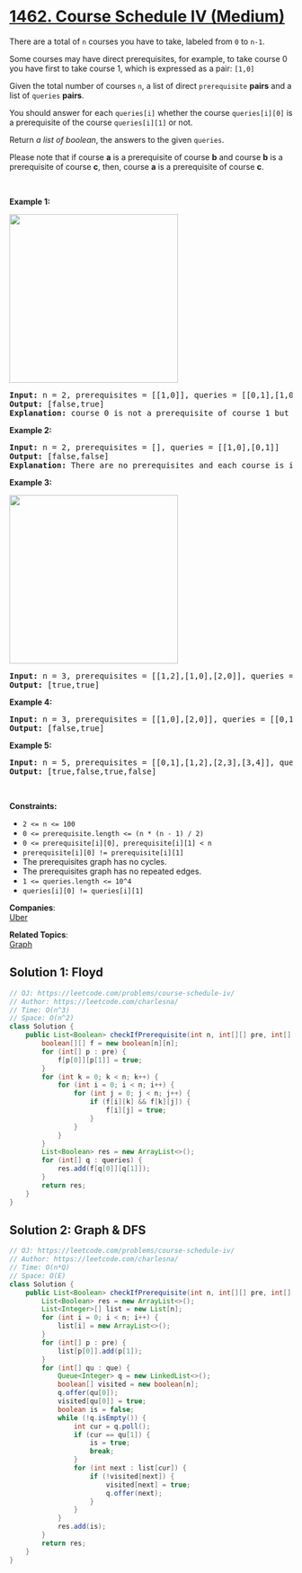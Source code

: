 # [1462. Course Schedule IV (Medium)](https://leetcode.com/problems/course-schedule-iv/)

<p>There are a total of <code>n</code> courses you have to take, labeled from <code>0</code> to <code>n-1</code>.</p>

<p>Some courses may have direct prerequisites, for example, to take course 0 you have first to take course 1, which is expressed as a pair: <code>[1,0]</code></p>

<p>Given the total number of courses <code>n</code>,&nbsp;a list of direct&nbsp;<code>prerequisite</code> <strong>pairs</strong> and a list of <code>queries</code> <strong>pairs</strong>.</p>

<p>You should answer for each <code>queries[i]</code> whether the course <code>queries[i][0]</code> is a&nbsp;prerequisite of the course&nbsp;<code>queries[i][1]</code> or not.</p>

<p>Return <em>a list of boolean</em>, the answers to the given <code>queries</code>.</p>

<p>Please note that if course <strong>a</strong> is a prerequisite of course <strong>b</strong> and course <strong>b</strong> is a prerequisite&nbsp;of course <strong>c</strong>, then, course <strong>a</strong> is a&nbsp;prerequisite of course <strong>c</strong>.</p>

<p>&nbsp;</p>
<p><strong>Example 1:</strong></p>
<img alt="" src="https://assets.leetcode.com/uploads/2020/04/17/graph.png" style="width: 300px; height: 300px;">
<pre><strong>Input:</strong> n = 2, prerequisites = [[1,0]], queries = [[0,1],[1,0]]
<strong>Output:</strong> [false,true]
<strong>Explanation:</strong> course 0 is not a prerequisite of course 1 but the opposite is true.
</pre>

<p><strong>Example 2:</strong></p>

<pre><strong>Input:</strong> n = 2, prerequisites = [], queries = [[1,0],[0,1]]
<strong>Output:</strong> [false,false]
<strong>Explanation:</strong> There are no prerequisites and each course is independent.
</pre>

<p><strong>Example 3:</strong></p>
<img alt="" src="https://assets.leetcode.com/uploads/2020/04/17/graph-1.png" style="width: 300px; height: 300px;">
<pre><strong>Input:</strong> n = 3, prerequisites = [[1,2],[1,0],[2,0]], queries = [[1,0],[1,2]]
<strong>Output:</strong> [true,true]
</pre>

<p><strong>Example 4:</strong></p>

<pre><strong>Input:</strong> n = 3, prerequisites = [[1,0],[2,0]], queries = [[0,1],[2,0]]
<strong>Output:</strong> [false,true]
</pre>

<p><strong>Example 5:</strong></p>

<pre><strong>Input:</strong> n = 5, prerequisites = [[0,1],[1,2],[2,3],[3,4]], queries = [[0,4],[4,0],[1,3],[3,0]]
<strong>Output:</strong> [true,false,true,false]
</pre>

<p>&nbsp;</p>
<p><strong>Constraints:</strong></p>

<ul>
	<li><code>2 &lt;= n &lt;= 100</code></li>
	<li><code>0 &lt;= prerequisite.length &lt;= (n * (n - 1) / 2)</code></li>
	<li><code>0 &lt;= prerequisite[i][0], prerequisite[i][1] &lt; n</code></li>
	<li><code>prerequisite[i][0] != prerequisite[i][1]</code></li>
	<li>The prerequisites graph has no cycles.</li>
	<li>The prerequisites graph has no repeated edges.</li>
	<li><code>1 &lt;= queries.length &lt;= 10^4</code></li>
	<li><code>queries[i][0] != queries[i][1]</code></li>
</ul>


**Companies**:  
[Uber](https://leetcode.com/company/uber)

**Related Topics**:  
[Graph](https://leetcode.com/tag/graph/)

## Solution 1: Floyd

```java
// OJ: https://leetcode.com/problems/course-schedule-iv/
// Author: https://leetcode.com/charlesna/
// Time: O(n^3)
// Space: O(n^2)
class Solution {
    public List<Boolean> checkIfPrerequisite(int n, int[][] pre, int[][] queries) {
        boolean[][] f = new boolean[n][n];
        for (int[] p : pre) {
            f[p[0]][p[1]] = true;
        }
        for (int k = 0; k < n; k++) {
            for (int i = 0; i < n; i++) {
                for (int j = 0; j < n; j++) {
                    if (f[i][k] && f[k][j]) {
                        f[i][j] = true;
                    }
                }
            }
        }
        List<Boolean> res = new ArrayList<>();
        for (int[] q : queries) {
            res.add(f[q[0]][q[1]]);
        }
        return res;
    }
}
```

## Solution 2: Graph & DFS

```java
// OJ: https://leetcode.com/problems/course-schedule-iv/
// Author: https://leetcode.com/charlesna/
// Time: O(n*Q)
// Space: O(E)
class Solution {
    public List<Boolean> checkIfPrerequisite(int n, int[][] pre, int[][] que) {
        List<Boolean> res = new ArrayList<>();
        List<Integer>[] list = new List[n];
        for (int i = 0; i < n; i++) {
            list[i] = new ArrayList<>();
        }
        for (int[] p : pre) {
            list[p[0]].add(p[1]);
        }
        for (int[] qu : que) {
            Queue<Integer> q = new LinkedList<>();
            boolean[] visited = new boolean[n];
            q.offer(qu[0]);
            visited[qu[0]] = true;
            boolean is = false;
            while (!q.isEmpty()) {
                int cur = q.poll();
                if (cur == qu[1]) {
                    is = true;
                    break;
                }
                for (int next : list[cur]) {
                    if (!visited[next]) {
                        visited[next] = true;
                        q.offer(next);
                    }
                }
            }
            res.add(is);
        }
        return res;
    }
}
```